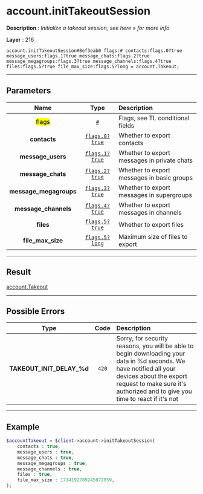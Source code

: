 # account.initTakeoutSession

**Description** : *Initialize a takeout session, see here &raquo; for more info*

**Layer** : 216

```tl
account.initTakeoutSession#8ef3eab0 flags:# contacts:flags.0?true message_users:flags.1?true message_chats:flags.2?true message_megagroups:flags.3?true message_channels:flags.4?true files:flags.5?true file_max_size:flags.5?long = account.Takeout;
```

---

## Parameters

| Name | Type | Description |
| :---: | :---: | :--- |
| <mark>flags</mark> | [`#`](type/#) | Flags, see TL conditional fields |
| **contacts** | [`flags.0?true`](type/true) | Whether to export contacts |
| **message_users** | [`flags.1?true`](type/true) | Whether to export messages in private chats |
| **message_chats** | [`flags.2?true`](type/true) | Whether to export messages in basic groups |
| **message_megagroups** | [`flags.3?true`](type/true) | Whether to export messages in supergroups |
| **message_channels** | [`flags.4?true`](type/true) | Whether to export messages in channels |
| **files** | [`flags.5?true`](type/true) | Whether to export files |
| **file_max_size** | [`flags.5?long`](type/long) | Maximum size of files to export |

---

## Result

[account.Takeout](type/account.Takeout)

---

## Possible Errors

| Type | Code | Description |
| :---: | :---: | :--- |
| **TAKEOUT_INIT_DELAY_%d** | `420` | Sorry, for security reasons, you will be able to begin downloading your data in %d seconds. We have notified all your devices about the export request to make sure it's authorized and to give you time to react if it's not |

---

## Example

```php
$accountTakeout = $client->account->initTakeoutSession(
	contacts : true,
	message_users : true,
	message_chats : true,
	message_megagroups : true,
	message_channels : true,
	files : true,
	file_max_size : 1714192789245972059,
);
```
